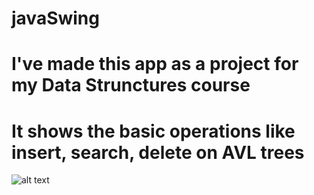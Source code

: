 # javaSwing

# I've made this app as a project for my Data Strunctures course
# It shows the basic operations like insert, search, delete on AVL trees

![alt text](/)
